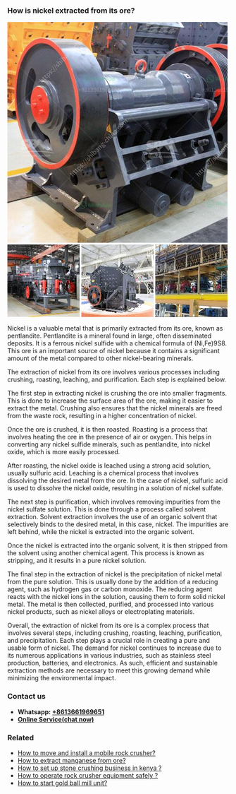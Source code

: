 <h3>How is nickel extracted from its ore?</h3><img src='1701744999.jpg' alt=''><p>Nickel is a valuable metal that is primarily extracted from its ore, known as pentlandite. Pentlandite is a mineral found in large, often disseminated deposits. It is a ferrous nickel sulfide with a chemical formula of (Ni,Fe)9S8. This ore is an important source of nickel because it contains a significant amount of the metal compared to other nickel-bearing minerals.</p><p>The extraction of nickel from its ore involves various processes including crushing, roasting, leaching, and purification. Each step is explained below.</p><p>The first step in extracting nickel is crushing the ore into smaller fragments. This is done to increase the surface area of the ore, making it easier to extract the metal. Crushing also ensures that the nickel minerals are freed from the waste rock, resulting in a higher concentration of nickel.</p><p>Once the ore is crushed, it is then roasted. Roasting is a process that involves heating the ore in the presence of air or oxygen. This helps in converting any nickel sulfide minerals, such as pentlandite, into nickel oxide, which is more easily processed.</p><p>After roasting, the nickel oxide is leached using a strong acid solution, usually sulfuric acid. Leaching is a chemical process that involves dissolving the desired metal from the ore. In the case of nickel, sulfuric acid is used to dissolve the nickel oxide, resulting in a solution of nickel sulfate.</p><p>The next step is purification, which involves removing impurities from the nickel sulfate solution. This is done through a process called solvent extraction. Solvent extraction involves the use of an organic solvent that selectively binds to the desired metal, in this case, nickel. The impurities are left behind, while the nickel is extracted into the organic solvent.</p><p>Once the nickel is extracted into the organic solvent, it is then stripped from the solvent using another chemical agent. This process is known as stripping, and it results in a pure nickel solution.</p><p>The final step in the extraction of nickel is the precipitation of nickel metal from the pure solution. This is usually done by the addition of a reducing agent, such as hydrogen gas or carbon monoxide. The reducing agent reacts with the nickel ions in the solution, causing them to form solid nickel metal. The metal is then collected, purified, and processed into various nickel products, such as nickel alloys or electroplating materials.</p><p>Overall, the extraction of nickel from its ore is a complex process that involves several steps, including crushing, roasting, leaching, purification, and precipitation. Each step plays a crucial role in creating a pure and usable form of nickel. The demand for nickel continues to increase due to its numerous applications in various industries, such as stainless steel production, batteries, and electronics. As such, efficient and sustainable extraction methods are necessary to meet this growing demand while minimizing the environmental impact.</p><h3>Contact us</h3><ul><li><strong>Whatsapp:&nbsp;<a href="https://wa.me/8613661969651">+8613661969651</a></strong></li><li><a href="https://swt.shibang-china.com/?git&amp;zhl&amp;How is nickel extracted from its ore"><strong>Online Service(chat now)</strong></a></li></ul><h3>Related</h3><ul><li><a href='How to move and install a mobile rock crusher.md'>How to move and install a mobile rock crusher?</a></li><li><a href='How to extract manganese from ore.md'>How to extract manganese from ore?</a></li><li><a href='How to set up stone crushing business in kenya .md'>How to set up stone crushing business in kenya ?</a></li><li><a href='How to operate rock crusher equipment safely .md'>How to operate rock crusher equipment safely ?</a></li><li><a href='How to start gold ball mill unit.md'>How to start gold ball mill unit?</a></li></ul>